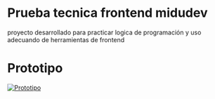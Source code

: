 # Prueba tecnica frontend midudev

proyecto desarrollado para practicar logica de programación y uso adecuando  de herramientas de frontend

# Prototipo
[![Prototipo](https://static.figma.com/app/icon/1/favicon.png)](https://www.figma.com/design/aZMhSOAoHxjvBAV1V2pPPZ/Aplicaci%C3%B3n-de-Lista-de-Libros?node-id=2-2833&t=TYxVEaJIzbDeFbo0-1)
